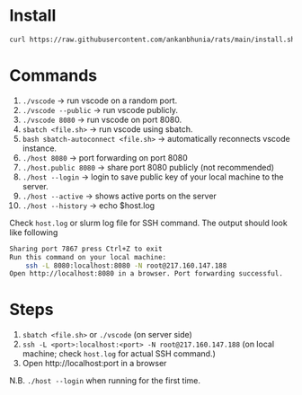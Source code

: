 # Install

```bash
curl https://raw.githubusercontent.com/ankanbhunia/rats/main/install.sh | bash -s root@217.160.147.188
```



# Commands

1. ```./vscode``` -> run vscode on a random port.
2. ```./vscode --public``` -> run vscode publicly.
3.  ```./vscode 8080``` -> run vscode on port 8080.
4. ```sbatch <file.sh>``` -> run vscode using sbatch. 
5. ```bash sbatch-autoconnect <file.sh>``` -> automatically reconnects vscode instance.
6. ```./host 8080``` -> port forwarding on port 8080
7. ```./host.public 8080``` -> share port 8080 publicly (not recommended)
8. ```./host --login``` -> login to save public key of your local machine to the server.
9. ```./host --active``` -> shows active ports on the server
10. ```./host --history``` -> echo $host.log

Check ```host.log``` or slurm log file for SSH command. The output should look like following
```bash
Sharing port 7867 press Ctrl+Z to exit
Run this command on your local machine:
    ssh -L 8080:localhost:8080 -N root@217.160.147.188
Open http://localhost:8080 in a browser. Port forwarding successful.
```
# Steps
1. ```sbatch <file.sh>``` or  ```./vscode``` (on server side)
2. ```ssh -L <port>:localhost:<port> -N root@217.160.147.188``` (on local machine; check ```host.log``` for actual SSH command.)
3. Open http://localhost:port in a browser

N.B. ```./host --login``` when running for the first time.
